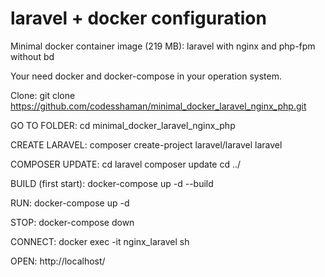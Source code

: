 # laravel + docker configuration
Minimal docker container image (219 MB): laravel with nginx and php-fpm without bd

Your need docker and docker-compose in your operation system.

Clone: git clone https://github.com/codesshaman/minimal_docker_laravel_nginx_php.git

GO TO FOLDER:
cd minimal_docker_laravel_nginx_php

CREATE LARAVEL:
composer create-project laravel/laravel laravel

COMPOSER UPDATE:
cd laravel
composer update
cd ../

BUILD (first start):
docker-compose up -d --build

RUN:
docker-compose up -d

STOP:
docker-compose down

CONNECT:
docker exec -it nginx_laravel sh

OPEN:
http://localhost/

